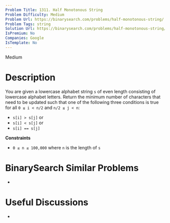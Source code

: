 ```yaml
---
Problem Title: 1311. Half Monotonous String
Problem Difficulty: Medium
Problem Url: https://binarysearch.com/problems/half-monotonous-string/
Problem Tags: string
Solution Url: https://binarysearch.com/problems/half-monotonous-string/solutions/
IsPremium: No
Companies: Google
IsTemplate: No
---
```


<span style="color: ;">Medium</span>

# Description

You are given a lowercase alphabet string `s` of even length consisting of lowercase alphabet letters. Return the minimum number of characters that need to be updated such that one of the following three conditions is true for all `0 ≤ i < n/2` and `n/2 ≤ j < n`:

- `s[i] > s[j]` or
- `s[i] < s[j]` or
- `s[i] == s[j]`

**Constraints**
- `0 ≤ n ≤ 100,000` where `n` is the length of `s`

# BinarySearch Similar Problems

- []()

# Useful Discussions

- []()
